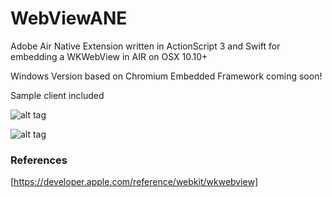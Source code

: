 # WebViewANE

Adobe Air Native Extension written in ActionScript 3 and Swift for embedding a WKWebView in AIR on OSX 10.10+

Windows Version based on Chromium Embedded Framework coming soon!  

Sample client included


![alt tag](https://raw.githubusercontent.com/tuarua/WebViewANE/master/screenshots/screenshot1.jpg)

![alt tag](https://raw.githubusercontent.com/tuarua/WebViewANE/master/screenshots/screenshot2.jpg)

### References
[https://developer.apple.com/reference/webkit/wkwebview]
